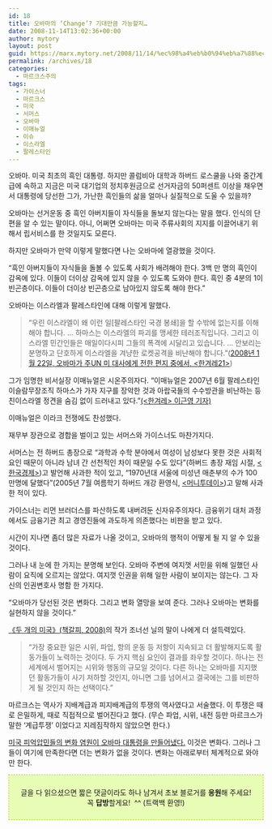 ```yaml
---
id: 18
title: 오바마의 ‘Change’? 기대만큼 가능할지…
date: 2008-11-14T13:02:36+00:00
author: mytory
layout: post
guid: https://marx.mytory.net/2008/11/14/%ec%98%a4%eb%b0%94%eb%a7%88%ec%9d%98-change-%ea%b8%b0%eb%8c%80%eb%a7%8c%ed%81%bc-%ea%b0%80%eb%8a%a5%ed%95%a0%ec%a7%80/
permalink: /archives/18
categories:
  - 마르크스주의
tags:
  - 가이스너
  - 마르크스
  - 미국
  - 서머스
  - 오바마
  - 이매뉴얼
  - 이슈
  - 이스라엘
  - 팔레스타인
---
```

오바마. 미국 최초의 흑인 대통령. 하지만 콜럼비아 대학과 하버드 로스쿨을 나와 중간계급에 속하고 지금은 미국 대기업의 정치후원금으로 선거자금의 50퍼센트 이상을 채우면서 대통령에 당선한 그가, 가난한 흑인들의 삶을 얼마나 실질적으로 도울 수 있을까?

오바마는 선거운동 중 흑인 아버지들이 자식들을 돌보지 않는다는 말을 했다. 인식의 단편을 알 수 있는 말이다. 아니, 어쩌면 오바마는 미국 주류사회의 지지를 이끌어내기 위해서 립서비스를 한 것일지도 모른다.&nbsp;

하지만 오바마가 만약 이렇게 말했다면 나는 오바마에 열광했을 것이다.

“흑인 아버지들이 자식들을 돌볼 수 있도록 사회가 배려해야 한다. 3백 만 명의 흑인이 감옥에 있다. 이들이 더이상 감옥에 있지 않을 수 있도록 도와야 한다. 흑인 중 4분의 1이 빈곤층이다. 이들이 더이상 빈곤층으로 남아있지 않도록 해야 한다.”

오바마는 이스라엘과 팔레스타인에 대해 이렇게 말했다. 

> “우린 이스라엘이 왜 이런 일[팔레스타인 국경 봉쇄]을 할 수밖에 없는지를 이해해야 합니다. … 하마스는 이스라엘의 파괴를 맹세한 테러조직입니다. 그리고 이스라엘 민간인들은 매일이다시피 그들의 폭격에 시달리고 있습니다. … 안보리는 분명하고 단호하게 이스라엘을 겨냥한 로켓공격을 비난해야 합니다.”(<a href="http://www.hani.co.kr/section-021106000/2008/02/021106000200802140697049.html" target="_blank">2008년 1월 22일, 오바마가 주UN 미 대사에게 전한 편지 중에서, &lt;한겨레21&gt;</a>)&nbsp;

그가 임명한 비서실장 이매뉴얼은 시온주의자다. “이매뉴얼은 2007년 6월 팔레스타인 이슬람무장조직 하마스가 가자 지구를 장악한 것과 아랍국들의 수수방관을 비난하는 등 친이스라엘 정견을 숨김 없이 드러내고 있다.”<a href="http://www.hani.co.kr/arti/international/america/320555.html" target="_blank">(&lt;한겨레&gt; 이근영 기자)</a>

이매뉴얼은 이라크 전쟁에도 찬성했다.

재무부 장관으로 경합을 벌이고 있는 서머스와 가이스너도 마찬가지다.

서머스는 전 하버드 총장으로 “과학과 수학 분야에서 여성이 남성보다 못한 것은 사회적 요인 때문이 아니라 남녀 간 선천적인 차이 때문일 수도 있다”(하버드 총장 재임 시절, <a href="http://www.hankyung.com/news/app/newsview.php?aid=2008110956201&sid=0105&nid=005&ltype=1" target="_blank">&lt;한국경제&gt;</a>)고 발언해 사과한 적이 있고, “1970년대 서울에 미성년 매춘부의 수가 100만명에 달했다”(2005년 7월 여름학기 하버드 개강 환영식, <a href="http://news.moneytoday.co.kr/view/mtview.php?no=2008110614571762404&type=2&NMEC" target="_blank">&lt;머니투데이&gt;</a>)고 말해 사과한 적이 있다.

가이스너는 리먼 브러더스를 파산하도록 내버려둔 신자유주의자다. 금융위기 대처 과정에서도 금융기관 최고 경영진들에 과도하게 의존했다는 비판을 받고 있다.

시간이 지나면 좀더 많은 자료가 나올 것이고, 오바마의 행적이 어떻게 될 지 알 수 있을 것이다.

그러나 내 눈에 한 가지는 분명해 보인다. 오바마 주변에 여지껏 서민을 위해 일했던 사람이 요직에 오르지는 않았다. 여지껏 인권을 위해 일한 사람이 보이지는 않는다. 그 자신의 인권변호사 명함 한 가지다.

“오바마가 당선된 것은 변화다. 그리고 변화 열망을 보여 준다. 그러나 오바마는 변화를 실현하지 않을 것이다.”

<a href="http://wspaper.org/0_view.php?urn=urn:newsml:counterfire.or.kr:20081030T104935%2B0900:cor11-twousa:1U" target="_blank" title="[누가 어떻게 미국을 망쳐 왔는가]로 이동">《두 개의 미국》(책갈피, 2008)</a>의 작가 조너선 닐의 말이 나에게 더 설득력있다. 

> “가장 중요한 일은 시위, 파업, 항의 운동 등 저항이 지속되고 더 활발해지도록 활동가들이 노력하는 것이다. 두 가지 핵심 요인이 결과를 좌우할 것이다. 하나는 전 세계에서 벌어지는 시위와 행동의 규모일 것이다. 다른 하나는 오바마를 지지했던 활동가들이 사기 저하할 것인지, 아니면 그를 넘어서고 결국에는 그를 비판하게 될 것인지 하는 선택이다.” 

마르크스는 역사가 지배계급과 피지배계급의 투쟁의 역사였다고 서술했다. 이 투쟁은 때로 은밀하게, 때로 직접적으로 벌어진다고 했다. (무슨 파업, 시위, 내전 등만 마르크스가 말한 ‘계급투쟁’ 이었다고 지레짐작하지 않았으면 한다.) 

<a href="http://wspaper.org/0_view.php?urn=urn:newsml:counterfire.or.kr:20081106T041848%2B0900:cor12-obama-win:1U" target="_blank" title="[진정한 변화 염원을 보여 준 오바마의 승리]로 이동">미국 피억압민들의 변화 염원이 오바마 대통령을 만들어냈다.</a> 이것은 변화다. 그러나 그들이 여기에 만족한다면 더는 변화가 없을 것이다. 변화는 아래로부터 체계적으로 와야만 한다.</p> 

<div>
  <div class="txc-textbox" style="border: 1px dashed rgb(159, 211, 49); padding: 10px; background-color: rgb(231, 253, 181);">
    <p align="center">
      <span class="body">글을 다 읽으셨으면 짧은 댓글이라도 하나 남겨서 초보 블로거를 <strong>응원</strong>해 주세요! <br /> 꼭 <strong>답방</strong>할게요! &nbsp;^^ (트랙백 환영!)</span>
    </p>
  </div>
</div>